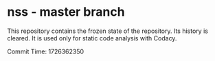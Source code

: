 # nss - master branch

This repository contains the frozen state of the repository.
Its history is cleared. It is used only for static code
analysis with Codacy.

Commit Time: 1726362350